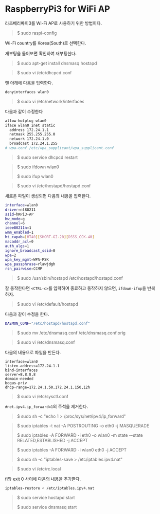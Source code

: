 # RaspberryPi3 for WiFi AP

라즈베리파이3를 Wi-Fi AP로 사용하기 위한 방법이다.

> $ sudo raspi-config

Wi-Fi country를 Korea(South)로 선택한다.

재부팅을 물어보면 확인하여 재부팅한다.

> $ sudo apt-get install dnsmasq hostapd

> $ sudo vi /etc/dhcpcd.conf

맨 아래에 다음을 입력한다.

```sh
denyinterfaces wlan0
```

> $ sudo vi /etc/network/interfaces

다음과 같이 수정한다

```sh
allow-hotplug wlan0
iface wlan0 inet static
  address 172.24.1.1
  netmask 255.255.255.0
  network 172.24.1.0
  broadcast 172.24.1.255
# wpa-conf /etc/wpa_supplicant/wpa_supplicant.conf
```

> $ sudo service dhcpcd restart

> $ sudo ifdown wlan0
>
> $ sudo ifup wlan0

> $ sudo vi /etc/hostapd/hostapd.conf

새로운 파일이 생성되면 다음의 내용을 입력한다.

```sh
interface=wlan0
driver=nl80211
ssid=hRPi3-AP
hw_mode=g
channel=6
ieee80211n=1
wmm_enabled=1
ht_capab=[HT40][SHORT-GI-20][DSSS_CCK-40]
macaddr_acl=0
auth_algs=1
ignore_broadcast_ssid=0
wpa=2
wpa_key_mgmt=WPA-PSK
wpa_passphrase=rlawjdgh
rsn_pairwise=CCMP
```

> $ sudo /usr/sbin/hostapd /etc/hostapd/hostapd.conf

잘 동작한다면 `<CTRL-c>`를 입력하여 종료하고 동작하지 않으면, `ifdown-ifup`을 반복하자.

> $ sudo vi /etc/default/hostapd

다음과 같이 수정을 한다.

```sh
DAEMON_CONF="/etc/hostapd/hostapd.conf"
```

> $ sudo mv /etc/dnsmasq.conf /etc/dnsmasq.conf.orig

> $ sudo vi /etc/dnsmasq.conf

다음의 내용으로 파일을 만든다.

```
interface=wlan0
listen-address=172.24.1.1
bind-interfaces
server=8.8.8.8
domain-needed
bogus-priv
dhcp-range=172.24.1.50,172.24.1.150,12h
```

> $ sudo vi /etc/sysctl.conf

`#net.ipv4.ip_forward=1`의 주석을 제거한다.

> $ sudo sh -c "echo 1 > /proc/sys/net/ipv4/ip_forward"

> $ sudo iptables -t nat -A POSTROUTING -o eth0 -j MASQUERADE
>
> $ sudo iptables -A FORWARD -i eth0 -o wlan0 -m state --state RELATED,ESTABLISHED -j ACCEPT
>
> $ sudo iptables -A FORWARD -i wlan0 eth0 -j ACCEPT
>
> $ sudo sh -c "iptables-save > /etc/iptables.ipv4.nat"

> $ sudo vi /etc/rc.local

fi와 exit 0 사이에 다음의 내용을 추가한다.

```sh
iptables-restore < /etc/iptables.ipv4.nat
```

> $ sudo service hostapd start
>
> $ sudo service dnsmasq start
